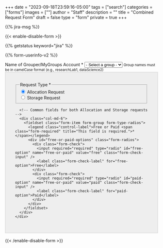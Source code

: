 +++
date = "2023-09-18T23:59:16-05:00"
tags = ["search"]
categories = ["forms"]
images = [""]
author = "Staff"
description = ""
title = "Combined Request Form"
draft = false
type = "form"
private = true
+++

<script type="text/javascript" src="/js/user-session-v2.js"></script>
<script type="text/javascript" src="/js/response-message.js"></script>
<script type="text/javascript" src="/js/combined-request-form.js"></script>

{{% jira-msg %}}
<form action="https://uvarc-api.pods.uvarc.io/rest/general-support-request/" method="post" id="combined-request-form" class="needs-validation" novalidate accept-charset="UTF-8">
{{< enable-disable-form >}}
<div class="alert" id="response_message" role="alert" style="padding-bottom:0px;">
  <p id="form_post_response"></p>
</div>
<div>
  <input type="hidden" id="category" name="category" value="">
  <input type="hidden" id="allocation_type" name="Allocation Type" value="Combined Allocation and Storage Request">
  <input type="hidden" id="request_title" name="request_title" value="Combined Request: Allocation or Storage" />

  {{% getstatus keyword="jira" %}}

  {{% form-userinfo-v2 %}}

  <!-- Requestor Information -->
  <div class="form-item form-group form-type-textfield form-group" style="display: none;">
    <label class="control-label" for="pi-uva-id">PI/Owner UVA ID</label>
    <input class="form-control form-text" type="text" id="pi-uva-id" name="pi-uva-id" value="" size="60" maxlength="128" />
  </div>

  <div class="form-item form-group form-item form-type-select form-group"> 
    <label class="control-label" for="mygroups-group">Name of Grouper/MyGroups Account <span class="form-required" title="This field is required.">*</span></label>
    <select required="required" class="form-control form-select required" id="mygroups-group" name="mygroups-group">
      <option value="">- Select a group -</option>
    </select>
    <!-- Helper text for camelCase format -->
    <small class="helper-text">Group names must be in camelCase format (e.g., researchLab1, dataScience2)</small>
    <!-- Validation message container -->
    <div id="camelcase-validation-message" class="validation-message"></div>
  </div>

  <div class="form-item form-group form-type-textfield form-group" style="display: none;">
    <label class="control-label" for="requestor-id">Requestor ID (if different from User ID above)</label>
    <input class="form-control form-text" type="text" id="requestor-id" name="requestor-id" value="" size="60" maxlength="128" />
  </div>

  <div class="container" style="padding:2rem;background-color:#eee;border:solid 1px #ccc;margin-bottom:1rem;">
    <div class="row">
      <!-- Request Type selection -->
      <div class="col-md-6">
        <fieldset class="form-item form-group form-type-radios">
          <legend class="control-label">Request Type <span class="form-required" title="This field is required.">*</span></legend>
          <div id="request-type-options" class="form-radios">
            <div class="form-check">
              <input required="required" type="radio" id="request-type-allocation" name="request-type" value="allocation" class="form-check-input" checked="checked" />
              <label class="form-check-label" for="request-type-allocation">Allocation Request</label>
            </div>
            <div class="form-check">
              <input required="required" type="radio" id="request-type-storage" name="request-type" value="storage" class="form-check-input" />
              <label class="form-check-label" for="request-type-storage">Storage Request</label>
            </div>
          </div>
        </fieldset>
      </div>

      <!-- Common fields for both Allocation and Storage requests -->
      <div class="col-md-6">
        <fieldset class="form-item form-group form-type-radios">
          <legend class="control-label">Free or Paid <span class="form-required" title="This field is required.">*</span></legend>
          <div id="free-or-paid-options" class="form-radios">
            <div class="form-check">
              <input required="required" type="radio" id="free-option" name="free-or-paid" value="free" class="form-check-input" />
              <label class="form-check-label" for="free-option">Free</label>
            </div>
            <div class="form-check">
              <input required="required" type="radio" id="paid-option" name="free-or-paid" value="paid" class="form-check-input" />
              <label class="form-check-label" for="paid-option">Paid</label>
            </div>
          </div>
        </fieldset>
      </div>
    </div>
  </div>
<!-- Allocation Request Fields -->
  <div id="allocation-fields" style="display: none; margin-top:1em; padding:2rem;background-color:#eee;border:solid 1px #ccc;">
    <h3>Allocation Request</h3> 
    <hr size="1" />
    
    <!-- Existing Projects for Allocation -->
    <div id="existing-projects-allocation" style="margin-top:1em;">
        <fieldset>
            <legend class="control-label">Your Existing Projects</legend>
            <table class="table table-bordered table-hover">
                <thead>
                    <tr>
                        <th>Select</th>
                        <th>Project Name</th>
                        <th>Number of SUs</th>
                    </tr>
                </thead>
                <tbody id="allocation-projects-tbody">
                    <!-- Will be populated by API but currently being populated with sample data in the JS -->
                </tbody>
            </table>
        </fieldset>
    </div>

    <!-- Tier Options for Allocation -->
    <div id="allocation-tier" style="margin-top:1em;">
        <fieldset class="col form-item form-group form-item form-type-radios form-group">
            <legend class="control-label">Tier Options <span class="form-required" title="This field is required.">*</span></legend>
            <small class="helper-text">For detailed information about each allocation tier option, please visit our <a href="https://www.rc.virginia.edu/userinfo/hpc/allocations/#allocation-types" target="_blank">Allocation Types Documentation</a>.</small>
            <div id="allocation-tier-options" class="form-radios mt-2">
                <div class="form-item form-type-radio radio">
                    <input required="required" type="radio" id="allocation-choice1" name="allocation-choice" value="Standard" class="form-radio" checked="checked" />
                    <label for="allocation-choice1">Standard</label>
                </div>
                <div class="form-item form-type-radio radio">
                    <input required="required" type="radio" id="allocation-choice2" name="allocation-choice" value="Paid" class="form-radio" />
                    <label for="allocation-choice2">Paid</label>
                </div>
                <div class="form-item form-type-radio radio">
                    <input required="required" type="radio" id="allocation-choice3" name="allocation-choice" value="Instructional" class="form-radio" />
                    <label for="allocation-choice3">Instructional</label>
                </div>
            </div>
        </fieldset>
    </div>

    <fieldset class="form-item form-group form-type-radios form-group">
      <legend class="control-label">New or Renewal <span class="form-required" title="This field is required.">*</span></legend>
      <div class="row">
        <div id="new-or-renewal-options" class="form-radios col">
          <div class="form-item form-type-radio radio">
            <input required="required" type="radio" id="new-or-renewal-1" name="new-or-renewal" value="new" checked="checked" class="form-radio" />
            <label class="control-label" for="new-or-renewal-1">New</label>
          </div>
          <div class="form-item form-type-radio radio">
            <input required="required" type="radio" id="new-or-renewal-2" name="new-or-renewal" value="renewal" class="form-radio" />
            <label class="control-label" for="new-or-renewal-2">Renewal</label>
          </div>
        </div>
        <div class="help-block col">If this is your first request, select New. Otherwise select Renewal.</div>
      </div>
    </fieldset>
    
    <!-- Project Name for New Allocation -->
    <div id="new-project-name-container" style="display: none; margin-top:1em;">
      <div class="form-item form-group form-type-textfield form-group">
        <label class="control-label" for="new-project-name">Project Name <span class="form-required" title="This field is required.">*</span></label>
        <input required="required" class="form-control form-text required" type="text" id="new-project-name" name="new-project-name" value="" size="60" maxlength="128" />
      </div>
    </div>

    <div class="form-item form-type-textarea form-group"> 
      <label class="control-label" id="new-descr" for="project-description">Description of Research Project <span class="form-required" title="This field is required.">*</span></label>
      <label class="control-label" id="renewal-descr" for="project-description" style="display: none;">Briefly describe how you have used Rivanna/Afton in your research. Please include conference presentations, journal articles, other publications, or grant proposals that cite Rivanna. <span class="form-required" title="This field is required.">*</span></label>
      <div class="form-textarea-wrapper resizable">
        <textarea required="required" class="form-control form-textarea required" id="project-description" name="project-description" cols="60" rows="8"></textarea>
      </div>
    </div>
  </div>

  <!-- Storage Request Fields -->
  <div id="storage-fields" style="display: none; margin-top:1em; padding:2rem;background-color:#eee;border:solid 1px #ccc;">
    <h3>Storage Request</h3>
    <hr size="1" />

    <!-- Existing Projects for Storage -->
    <div id="existing-projects-storage" style="margin-top:1em;">
        <fieldset>
            <legend class="control-label">Your Existing Projects</legend>
            <table class="table table-bordered table-hover">
                <thead>
                    <tr>
                        <th>Select</th>
                        <th>Project Name</th>
                        <th>Shared Allocation Space</th>
                        <th>Current Storage Size</th>
                    </tr>
                </thead>
                <tbody id="storage-projects-tbody">
                    <!-- Will be populated by API but currently being populated with sample data in the JS -->
                </tbody>
            </table>
        </fieldset>
    </div>

    <div class="row">
      <div class="col form-item form-group form-item form-type-radios form-group">
        <fieldset>
          <legend class="control-label">New or Change Existing<span class="form-required" title="This field is required.">*</span></legend>
          <div id="type-of-request" class="form-radios">
            <div class="form-item form-type-radio radio">
              <input required="required" type="radio" id="type-of-request-new" name="type-of-request" value="new-storage" class="form-radio">
              <label for="type-of-request-new">Create new storage share</label>
            </div>
            <div class="form-item form-type-radio radio">
              <input required="required" type="radio" id="type-of-request-increase" name="type-of-request" value="increase-storage" class="form-radio">
              <label for="type-of-request-increase">Increase size of existing share</label>
            </div>
            <div class="form-item form-type-radio radio">
              <input required="required" type="radio" id="type-of-request-decrease" name="type-of-request" value="decrease-storage" class="form-radio">
              <label for="type-of-request-decrease">Decrease size of existing share</label>
            </div>
            <div class="form-item form-type-radio radio">
              <input required="required" type="radio" id="type-of-request-retire" name="type-of-request" value="retire-storage" class="form-radio">
              <label for="type-of-request-retire">Retire existing share</label>
            </div>
          </div>
        </fieldset>
      </div>
      <div class="col form-item form-group">
        <label class="control-label" for="capacity">Space (TB) <span class="form-required" title="This field is required.">*</span></label>
        <input class="form-control required" type="number" min="1" max="200" required="required" id="capacity" name="capacity" value="0" style="width:8rem;">
        <p class="tiny">The size of storage to be created/retired, or the amount of the increase/decrease to your storage. Specify in 1TB increments.</p>
      </div>
    </div>

    <!-- Tier Options for Storage -->
    <div id="storage-platform" style="display: none; margin-top:1em;">
      <fieldset class="col form-item form-group form-item form-type-radios form-group">
        <legend class="control-label">Tier Options <span class="form-required" title="This field is required.">*</span></legend>
        <small class="helper-text">For detailed information about each storage tier option, please visit our <a href="https://www.rc.virginia.edu/userinfo/storage/" target="_blank">Storage Documentation</a>.</small>
        <div id="storage-options" class="form-radios mt-2">
          <div class="form-item form-type-radio radio disabled">
            <input required="required" type="radio" id="storage-choice1" name="storage-choice" value="SSZ Research Project" class="form-radio" />
            <label for="storage-choice1">SSZ Research Project ({{< extract_storage_cost type="project" >}})</label>
          </div>
          <div class="form-item form-type-radio radio">
            <input required="required" type="radio" id="storage-choice3" name="storage-choice" value="SSZ Research Standard" class="form-radio" checked="checked" />
            <label for="storage-choice3">SSZ Research Standard ({{< extract_storage_cost type="standard" >}})</label>
          </div>
          <div class="form-item form-type-radio radio">
            <input required="required" type="radio" id="storage-choice4" name="storage-choice" value="High Security Research Standard" class="form-radio" />
            <label for="storage-choice4">High Security Research Standard ({{< extract_storage_cost type="high-security-standard" >}})</label>
          </div>
        </div>
      </fieldset>
      <div class="col form-item form-group">
        <div id="standard-data" style="border: solid 1px #ccc; padding:1rem; background-color:#cae6d2; font-size:90%;" class="form-text text-muted">
          <h6>Internal Use / Public Data</h6>This storage platform is appropriate for public or internal use data.
        </div>
        <div id="sensitive-data" style="border: solid 1px #ccc; padding:1rem; background-color:#e6caca; font-size:90%; display: none;" class="form-text text-muted">
          <h6>Sensitive / Highly Sensitive Data</h6>This storage platform is appropriate for highly sensitive data such as HIPAA, FERPA, CUI, etc.
        </div>
      </div>
    </div>

    <!-- Shared Space Name -->
    <div id="shared-space-name-container" style="display: none; margin-top:1em;">
      <div class="form-item form-type-textarea form-group">
        <label class="control-label" for="shared-space-name">Shared Space Name <span class="form-required" title="This field is required.">*</span></label>
        <input required="required" class="form-control form-text required" type="text" id="shared-space-name" name="shared-space-name" value="" size="40" maxlength="40" style="width:14rem;font-family:courier;" />
        <p class="tiny">This is the name to be applied to your shared storage space. By default, the space will be named according to the Grouper/MyGroups group associated with the storage request. If you would prefer a different identifier, indicate the name for the space.</p>
      </div>
    </div>

    <!-- Project Title -->
    <div id="project-title-container" style="display: none; margin-top:1em;">
      <div class="form-item form-group form-item form-type-textarea form-group"> 
        <label class="control-label" for="project-title">Project Title <span class="form-required" title="This field is required.">*</span></label>
        <input required="required" class="form-control form-text required" type="text" id="project-title" name="project-title" value="" size="200" maxlength="200" />
      </div>
    </div>
  </div>

  <!-- Billing Information Section -->
  <div id="billing-information" style="display: none; margin-top:1em; padding:2rem;background-color:#eee;border:solid 1px #ccc;">
    <h3>Payment Information</h3>
    <hr size="1" />
    <div class="form-item form-group form-type-textfield form-group">
      <label class="control-label" for="fdm-id">FDM ID <span class="form-required" title="This field is required.">*</span></label>
      <input required="required" class="form-control form-text required" type="text" id="fdm-id" name="fdm-id" value="" size="60" maxlength="128" />
    </div>
    {{% billing-fdm %}}
  </div>

  <!-- Data Agreement and Submit Button -->
  <div id="common-fields" style="display: none; margin-top:1em; padding:2rem;background-color:#eee;border:solid 1px #ccc;">
    <div class="form-check form-item form-group" style="margin-top:1rem;">
      <label class="control-label" for="data-agreement">Data Agreement <span class="form-required" title="This field is required.">*</span></label>
      <label class="form-check-label" for="data-agreement">
        The owner of these services assumes all responsibility for complying with state, federal, and international data retention laws. Researchers may be required to keep data securely stored for years after a project has ended and should plan accordingly. University of Virginia researchers are strongly encouraged to use the <a href="https://recordsmanagement.virginia.edu/urma/overview" target="_new" style="font-weight:bold;">University Records Management Application (URMA)</a>, a web-based tool that automatically tracks when data can be safely transferred or destroyed.
      </label>
    </div>
    <div class="form-item form-group">
      <input class="form-check-input required" style="margin-left:4rem;" type="checkbox" value="" id="data-agreement">&nbsp;&nbsp; I understand
    </div>

    <div class="form-actions" id="submit-div" style="margin-top:1rem;">
      <hr size="1" style="">
      <p style="font-size:80%;">Please submit the form only once. If you receive an error message after submitting this request, please check your email to confirm that the submission completed.</p>
      <button class="button-primary btn btn-primary form-submit" id="submit" type="submit" name="op" value="Submit" disabled="">Submit</button>
    </div>
  </div>

</div>

{{< /enable-disable-form >}}
</form>